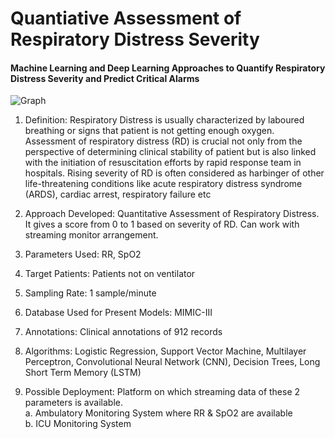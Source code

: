 # Quantiative Assessment of Respiratory Distress Severity
#### Machine Learning and Deep Learning Approaches to Quantify Respiratory Distress Severity and Predict Critical Alarms


![Graph](https://github.com/rohit-pardasani/RDQuantization_v1/blob/master/graph.png)

1.	Definition: Respiratory Distress is usually characterized by laboured breathing or signs that patient is not getting enough oxygen. Assessment of respiratory distress (RD) is crucial not only from the perspective of determining clinical stability of patient but is also linked with the initiation of resuscitation efforts by rapid response team in hospitals. Rising severity of RD is often considered as harbinger of other life-threatening conditions like acute respiratory distress syndrome (ARDS), cardiac arrest, respiratory failure etc

2.	Approach Developed: Quantitative Assessment of Respiratory Distress. It gives a score from 0 to 1 based on severity of RD. Can work with streaming monitor arrangement.

3.	Parameters Used: RR, SpO2

4.	Target Patients: Patients not on ventilator

5.	Sampling Rate: 1 sample/minute

6.	Database Used for Present Models: MIMIC-III

7.	Annotations: Clinical annotations of 912 records

8.	Algorithms: Logistic Regression, Support Vector Machine, Multilayer Perceptron, Convolutional Neural Network (CNN), Decision Trees, Long Short Term Memory (LSTM)

9.	Possible Deployment: Platform on which streaming data of these 2 parameters is available. <br>
    a.	Ambulatory Monitoring System where RR & SpO2 are available <br>
    b.  ICU Monitoring System <br>

